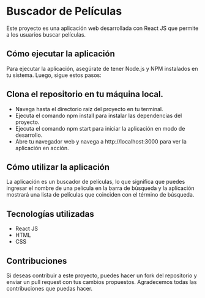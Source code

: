 # Buscador de Películas

Este proyecto es una aplicación web desarrollada con React JS que permite a los usuarios buscar películas.

## Cómo ejecutar la aplicación
Para ejecutar la aplicación, asegúrate de tener Node.js y NPM instalados en tu sistema. Luego, sigue estos pasos:

## Clona el repositorio en tu máquina local.
- Navega hasta el directorio raíz del proyecto en tu terminal.
- Ejecuta el comando npm install para instalar las dependencias del proyecto.
- Ejecuta el comando npm start para iniciar la aplicación en modo de desarrollo.
- Abre tu navegador web y navega a http://localhost:3000 para ver la aplicación en acción.
## Cómo utilizar la aplicación
La aplicación es un buscador de películas, lo que significa que puedes ingresar el nombre de una película en la barra de búsqueda y la aplicación mostrará una lista de películas que coinciden con el término de búsqueda.

## Tecnologías utilizadas
- React JS
- HTML
- CSS
## Contribuciones
Si deseas contribuir a este proyecto, puedes hacer un fork del repositorio y enviar un pull request con tus cambios propuestos. Agradecemos todas las contribuciones que puedas hacer.
